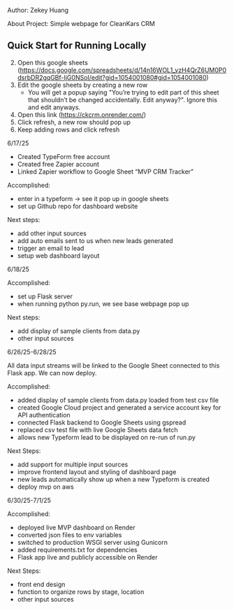 Author: Zekey Huang

About Project: Simple webpage for CleanKars CRM 

## Quick Start for Running Locally

2. Open this google sheets (https://docs.google.com/spreadsheets/d/14n16WOL1_vzH4QrZ6UM0P0dsrbDR2gqGBf-IjG0NSoI/edit?gid=1054001080#gid=1054001080)
3. Edit the google sheets by creating a new row
    - You will get a popup saying "You’re trying to edit part of this sheet that shouldn’t be changed accidentally. Edit anyway?". Ignore this and edit anyways. 
4. Open this link (https://ckcrm.onrender.com/)
5. Click refresh, a new row should pop up
6. Keep adding rows and click refresh


6/17/25

- Created TypeForm free account
- Created free Zapier account
- Linked Zapier workflow to Google Sheet “MVP CRM Tracker”

Accomplished:
- enter in a typeform -> see it pop up in google sheets 
- set up Github repo for dashboard website

Next steps:
- add other input sources
- add auto emails sent to us when new leads generated 
- trigger an email to lead
- setup web dashboard layout



6/18/25

Accomplished: 
- set up Flask server
- when running python py.run, we see base webpage pop up

Next steps:
- add display of sample clients from data.py 
- other input sources



6/26/25-6/28/25

All data input streams will be linked to the Google Sheet connected to this Flask app. We can now deploy. 

Accomplished:
- added display of sample clients from data.py loaded from test csv file
- created Google Cloud project and generated a service account key for API authentication
- connected Flask backend to Google Sheets using gspread
- replaced csv test file with live Google Sheets data fetch
- allows new Typeform lead to be displayed on re-run of run.py

Next Steps:
- add support for multiple input sources
- improve frontend layout and styling of dashboard page
- new leads automatically show up when a new Typeform is created
- deploy mvp on aws



6/30/25-7/1/25

Accomplished: 
- deployed live MVP dashboard on Render
- converted json files to env variables
- switched to production WSGI server using Gunicorn
- added requirements.txt for dependencies
- Flask app live and publicly accessible on Render

Next Steps:
- front end design
- function to organize rows by stage, location
- other input sources

